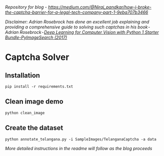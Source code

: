 *Repository for blog - https://medium.com/@Niraj_pandkar/how-i-broke-the-captcha-barrier-for-a-legal-tech-company-part-1-9eba707b3466*

*Disclaimer: Adrian Rosebrock has done an excellent job explaining and providing a comprehensive guide to solving such captchas in his book - Adrian Rosebrock - [Deep Learning for Computer Vision with Python 1 Starter Bundle-PyImageSearch (2017)](https://www.pyimagesearch.com/2017/01/13/table-of-contents-deep-learning-for-computer-vision-with-python/)*

# Captcha Solver

## Installation
```
pip install -r requirements.txt
```

## Clean image demo
```
python clean_image
```

## Create the dataset
```
python annotate_telangana.py -i SampleImages/TelanganaCaptcha -a data
```

*More detailed instructions in the readme will follow as the blog proceeds*